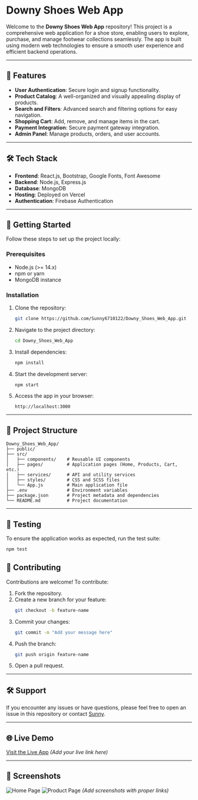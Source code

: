 # Downy Shoes Web App

Welcome to the **Downy Shoes Web App** repository! This project is a comprehensive web application for a shoe store, enabling users to explore, purchase, and manage footwear collections seamlessly. The app is built using modern web technologies to ensure a smooth user experience and efficient backend operations.

---

## 🌟 Features

- **User Authentication**: Secure login and signup functionality.
- **Product Catalog**: A well-organized and visually appealing display of products.
- **Search and Filters**: Advanced search and filtering options for easy navigation.
- **Shopping Cart**: Add, remove, and manage items in the cart.
- **Payment Integration**: Secure payment gateway integration.
- **Admin Panel**: Manage products, orders, and user accounts.

---

## 🛠️ Tech Stack

- **Frontend**: React.js, Bootstrap, Google Fonts, Font Awesome
- **Backend**: Node.js, Express.js
- **Database**: MongoDB
- **Hosting**: Deployed on Vercel
- **Authentication**: Firebase Authentication

---

## 🚀 Getting Started

Follow these steps to set up the project locally:

### Prerequisites

- Node.js (>= 14.x)
- npm or yarn
- MongoDB instance

### Installation

1. Clone the repository:
   ```bash
   git clone https://github.com/Sunny6710122/Downy_Shoes_Web_App.git
   ```
2. Navigate to the project directory:
   ```bash
   cd Downy_Shoes_Web_App
   ```
3. Install dependencies:
   ```bash
   npm install
   ```
4. Start the development server:
   ```bash
   npm start
   ```
5. Access the app in your browser:
   ```
   http://localhost:3000
   ```

---

## 📂 Project Structure

```
Downy_Shoes_Web_App/
├── public/
├── src/
│   ├── components/    # Reusable UI components
│   ├── pages/         # Application pages (Home, Products, Cart, etc.)
│   ├── services/      # API and utility services
│   ├── styles/        # CSS and SCSS files
│   └── App.js         # Main application file
├── .env               # Environment variables
├── package.json       # Project metadata and dependencies
└── README.md          # Project documentation
```

---

## 🧪 Testing

To ensure the application works as expected, run the test suite:

```bash
npm test
```

## 🤝 Contributing

Contributions are welcome! To contribute:

1. Fork the repository.
2. Create a new branch for your feature:
   ```bash
   git checkout -b feature-name
   ```
3. Commit your changes:
   ```bash
   git commit -m "Add your message here"
   ```
4. Push the branch:
   ```bash
   git push origin feature-name
   ```
5. Open a pull request.

---

## 🛠️ Support

If you encounter any issues or have questions, please feel free to open an issue in this repository or contact [Sunny](https://github.com/Sunny6710122).

---

## 🌐 Live Demo

[Visit the Live App](#) *(Add your live link here)*

---

## 📸 Screenshots

![Home Page](#)
![Product Page](#)
*(Add screenshots with proper links)*

